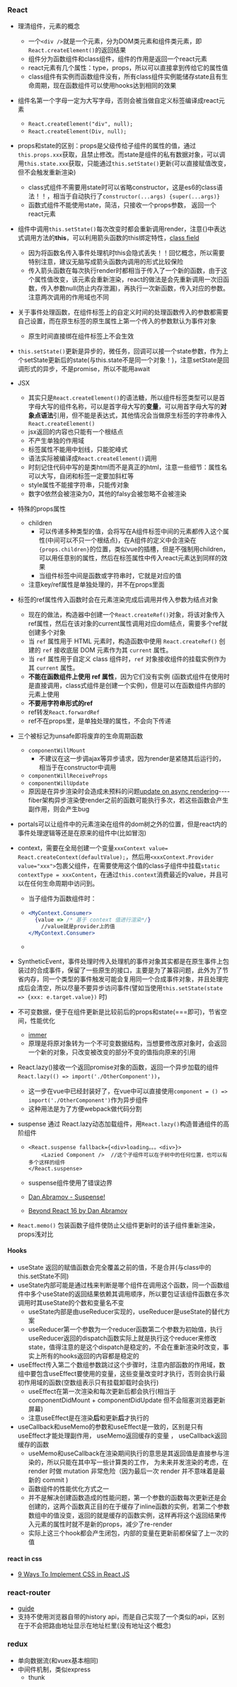 


### React

- 理清组件，元素的概念
  - 一个`<div />`就是一个元素，分为DOM类元素和组件类元素，即`React.createElement()`的返回结果
  - 组件分为函数组件和class组件，组件的作用是返回一个react元素
  - react元素有几个属性：type，props，所以可以直接拿到传给它的属性值
  - class组件有实例而函数组件没有，所有class组件实例能储存state且有生命周期，现在函数组件可以使用hooks达到相同的效果

- 组件名第一个字母一定为大写字母，否则会被当做自定义标签编译成react元素

  - `React.createElement("div", null);`
  - `React.createElement(Div, null);`

- props和state的区别：props是父级传给子组件的属性的值，通过`this.props.xxx`获取，且禁止修改。而state是组件的私有数据对象，可以调用`this.state.xxx`获取，只能通过`this.setState()`更新(可以直接赋值改变，但不会触发重新渲染)

  - class式组件不需要用state时可以省略constructor，这是es6的class语法！！，相当于自动执行了`constructor(...args) {super(...args)}`
  - 函数式组件不能使用state，简洁，只接收一个props参数， 返回一个react元素

- 组件中调用`this.setState()`每次改变时都会重新调用render，注意{}中表达式调用方法的**this**，可以利用箭头函数的this绑定特性，[class field]( https://2ality.com/2019/07/public-class-fields.html )

  - 因为将函数名传入事件处理机时this会隐式丢失！！回忆概念，所以需要特别注意，建议无脑写成箭头函数内调用的形式比较保险
  - 传入箭头函数在每次执行render时都相当于传入了一个新的函数，由于这个属性值改变，该元素会重新渲染，react的做法是会先重新调用一次旧函数，传入参数null(防止内存泄漏)，再执行一次新函数，传入对应的参数。注意两次调用的作用域也不同

- 关于事件处理函数，在组件标签上的自定义时间的处理函数传入的参数都需要自己设置，而在原生标签的原生属性上第一个传入的参数默认为事件对象

  - 原生时间直接绑在组件标签上不会生效

- `this.setState()`更新是异步的，微任务，回调可以接一个state参数，作为上个setState更新后的state(与this.state不是同一个对象！)，注意setState是回调形式的异步，不是promise，所以不能用await

- JSX

  - 其实只是`React.createElement()`的语法糖，所以组件标签类型可以是首字母大写的组件名称，可以是首字母大写的**变量**，可以用首字母大写的**对象点语法**引用，但不能是表达式，其他情况会当做原生标签的字符串传入`React.createElement()`
  - jsx返回的内容也只能有一个根结点
  - 不产生单独的作用域
  - 标签属性不能用中划线，只能驼峰式
  - 语法实际被编译成`React.createElement()`调用
  - 时刻记住代码中写的是类html而不是真正的html，注意一些细节：属性名可以大写，自闭和标签一定要加斜杠等
  - style属性不能接字符串，只能传对象
  - 数字0依然会被渲染为0，其他的falsy会被忽略不会被渲染


- 特殊的props属性

  - children
    - 可以传递多种类型的值，会将写在A组件标签中间的元素都传入这个属性(中间可以不只一个根结点)，在A组件的定义中会渲染在`{props.children}`的位置，类似vue的插槽，但是不强制用children，可以用任意别的属性，然后在标签属性中传入react元素达到同样的效果
    - 当组件标签中间是函数或字符串时，它就是对应的值
  - 注意key/ref属性是单独处理的，并不在props里面

- 标签的ref属性传入函数时会在元素渲染完成后调用并传入参数为结点对象

  - 现在的做法，构造器中创建一个`React.createRef()`对象，将该对象传入ref属性，然后在该对象的current属性调用对应dom结点，需要多个ref就创建多个对象
  - 当 `ref` 属性用于 HTML 元素时，构造函数中使用 `React.createRef()` 创建的 `ref` 接收底层 DOM 元素作为其 `current` 属性。
  - 当 `ref` 属性用于自定义 class 组件时，`ref` 对象接收组件的挂载实例作为其 `current` 属性。
  - **不能在函数组件上使用 ref 属性**，因为它们没有实例 (函数式组件在使用时是直接调用，class式组件是创建一个实例)，但是可以在函数组件内部的元素上使用
  - **不要用字符串形式的ref**
  - ref转发`React.forwardRef`
  - ref不在props里，是单独处理的属性，不会向下传递

- 三个被标记为unsafe即将废弃的生命周期函数

  - `componentWillMount`
    - 不建议在这一步调ajax等异步请求，因为render是紧随其后运行的，相当于在constructor中调用
  - `componentWillReceiveProps`
  - `componentWillUpdate`
  - 原因是在异步渲染时会造成未预料的问题[update on async rendering]( https://zh-hans.reactjs.org/blog/2018/03/27/update-on-async-rendering.html )----fiber架构异步渲染使render之前的函数可能执行多次，若这些函数会产生副作用，则会产生bug


- portals可以让组件中的元素渲染在组件的dom树之外的位置，但是react内的事件处理逻辑等还是在原来的组件中(比如冒泡)

- context，需要在全局创建一个变量` xxxContext value= React.createContext(defaultValue); `，然后用`<xxxContext.Provider value="xxx">`包裹父组件，在需要使用这个值的class子组件中挂载`static contextType = xxxContent`，在通过`this.context`消费最近的value，并且可以在任何生命周期中访问到。

  - 当子组件为函数组件时：

  - ```jsx
    <MyContext.Consumer>
      {value => /* 基于 context 值进行渲染*/}
        //value就是provider上的值
    </MyContext.Consumer>
    ```

  -

- SyntheticEvent，事件处理时传入处理机的事件对象其实都是在原生事件上包装过的合成事件，保留了一些原生的接口，主要是为了兼容问题，此外为了节省内存，同一个类型的事件触发可能会复用同一个合成事件对象，并且处理完成后会清空，所以尽量不要异步访问事件(譬如当使用`this.setState(state => {xxx: e.target.value})` 时)

- 不可变数据，便于在组件更新是比较前后的props和state(===即可)，节省空间，性能优化

  - [immer]( https://immerjs.github.io/immer/docs/introduction )
  - 原理是将原对象转为一个不可变数据结构，当想要修改原对象时，会返回一个新的对象，只改变被改变的部分不变的值指向原来的引用

- React.lazy()接收一个返回promise对象的函数，返回一个异步加载的组件`React.lazy(() => import('./OtherComponent'))`，

  - 这一步在vue中已经封装好了，在vue中可以直接使用`component = () => import('./OtherComponent')`作为异步组件
  - 这种用法是为了方便webpack做代码分割

- suspense  通过 React.lazy动态加载组件，用`React.lazy()`构造普通组件的高阶组件

  - ```react
    <React.suspense fallback={<div>loading。。。<div>}>
    	<Lazied Component />  //这个子组件可以在子树中的任何位置，也可以有多个这样的组件
    </React.suspense>
    ```

  - suspense组件使用了错误边界

  - [Dan Abramov - Suspense!]( https://www.youtube.com/watch?v=6g3g0Q_XVb4&tdsourcetag=s_pctim_aiomsg )

  - [Beyond React 16 by Dan Abramov]( https://www.youtube.com/watch?v=v6iR3Zk4oDY&tdsourcetag=s_pctim_aiomsg )

- `React.memo()` 包装函数子组件使防止父组件更新时的该子组件重新渲染，props浅对比

#### Hooks

- useState 返回的赋值函数会完全覆盖之前的值，不是合并(与class中的this.setState不同)
- useState内部可能是通过栈来判断是哪个组件在调用这个函数，同一个函数组件中多个useState的返回结果依赖其调用顺序，所以要包证该组件函数在多次调用时其useState的个数和变量名不变
  - useState内部是由useReducer实现的，useReducer是useState的替代方案
  - useReducer第一个参数为一个reducer函数第二个参数为初始值，执行useReducer返回的dispatch函数实际上就是执行这个reducer来修改state，值得注意的是这个dispatch是稳定的，不会在重新渲染时改变，事实上所有的hooks返回的内容都是稳定的
- useEffect传入第二个数组参数跳过这个步骤时，注意内部函数的作用域，数组中要包含useEffect要使用的变量，这些变量改变时才执行，否则会执行最初作用域的函数(空数组表示只有挂载卸载时会执行)
  - useEffect在第一次渲染和每次更新后都会执行(相当于 componentDidMount  +  componentDidUpdate  但不会阻塞浏览器更新屏幕)
  - 注意useEffect是在渲染**后**和更新**后**才执行的
- useCallback和useMemo的参数和useEffect是一致的，区别是只有useEffect才能处理副作用， useMemo返回缓存的变量 ， useCallback返回缓存的函数
  - useMemo和useCallback在渲染期间执行的意思是其返回值是直接参与渲染的，所以只能在其中写一些计算类的工作， 为未来并发渲染的考虑，在 render 时做 mutation 非常危险（因为最后一次 render 并不意味着是最新的 commit )
  - 函数组件的性能优化方式之一
  - 并不是解决创建函数造成的性能问题，第一个参数的函数每次更新还是会创建的，这两个函数真正目的在于缓存了inline函数的实例，若第二个参数数组中的值没变，返回的就是缓存的函数实例，这样再将这个返回结果传入元素的属性时就不是新的props，减少了re-render
  - 实际上这三个hook都会产生闭包，内部的变量在更新前都保留了上一次的值

#### react in css

- [9 Ways To Implement CSS in React JS]( https://medium.com/@dmitrynozhenko/9-ways-to-implement-css-in-react-js-ccea4d543aa3 )

### react-router

- [guide]( https://reacttraining.com/react-router/web/guides/quick-start )
- 支持不使用浏览器自带的history api，而是自己实现了一个类似的api，区别在于不会把路由地址显示在地址栏里(没有地址这个概念)

### redux

- 单向数据流(和vuex基本相同)
- 中间件机制，类似express
  - thunk

